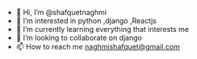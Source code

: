 - 👋 Hi, I’m @shafquetnaghmi
- 👀 I’m interested in python ,django ,Reactjs 
- 🌱 I’m currently learning everything that interests me 
- 💞️ I’m looking to collaborate on django
- 📫 How to reach me naghmishafquet@gmail.com

<!---
shafquetnaghmi/shafquetnaghmi is a ✨ special ✨ repository because its `README.md` (this file) appears on your GitHub profile.
You can click the Preview link to take a look at your changes.
--->
